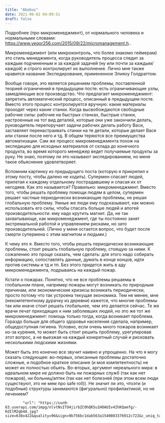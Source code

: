 ```yaml
---
title: "Abobus"
date: 2021-06-02 04:09:51
draft: false
---
```


Подробнее (про микроменеджмент), от нормального человека и нормальными словами:
https://www.yegor256.com/2015/09/22/micromanagement.h..

Микроменеджмент (или микроконтроль, что более знакомо геймерам) это стиль менеджмента, когда руководитель процесса следит за каждым подчиненным и за каждой задачей (ну или почти за каждым/каждой) и строго контролирует их выполнение. Лично мне также нравится название Экспедирование, примененное Элияху Голдраттом.

Вообще говоря, это является решением проблемы, поставленной теорией ограничений в предыдущем посте: есть ограничивающие узлы, замедляющие все производство. Что предлагает микроменеджмент: запретить автоматический процесс, описанный в предыдущем посте. Вместо этого процесс контролируется вручную: какие материалы проходят через какие станки. Когда высвобождаются свободные рабочие силы: рабочие на быстрых станках, быстрые станки, настроенные на тот вид деталей, которые они уже закончили делать, руководитель перепоручает задачи рабочих делать работу Васи, заставляет перенастраивать станки на те детали, которые делает Вася или станки после него и тд. В общем теряются все преимущества автоматизации. Сам же процесс микроменеджмента похож на экспедицию для исходных материалов от склада до конечного продукта, во время которого менеджер ведет получаемые продукты за руку. Не знаю, поэтому ли это называют экспедированием, но меня такое обьяснение удовлетворяет.

Вспомним картинку из предыдущего поста (которую я прикрепил к этому посту, чтобы далеко не ходить). Супермен спасает людей, прилетая к каждому отдельному пострадавшему и спасая их от негодяев. Как это называется? Правильно: микроменеджмент. Вместо того, чтобы решать проблему помощи людям в целом, супермен решает частные периодически возникающие проблемы, не решая глобальную проблему. Умные же люди ему подсказывают, как можно использовать его силы, чтобы спасать больше людей и апогей производительности: ему надо крутить магнит. Да, не так захватывающе, как микроменеджмент, где ты постоянно занят экстремальной работой и управлением рисками, но зато производительней. (Лично у меня остается вопрос, что будет после смерти супермена с этим магнитом и людьми.)

К чему это я. Вместо того, чтобы решать периодически возникающие проблемы, стоит решать глобальную проблему, стоящую за ними. К сожалению это проще сказать, чем сделать: для этого надо собирать информацию, сопоставлять данные, думать в конце концов, идти против системы и тд и тп. Без этого придется жить в аду микроменеджмента, подрываясь на каждый пожар.

Кстати о пожарах. Понятно, что не все проблемы решаемы в глобальном плане, например пожары могут возникать по природным причинам, или экономические кризисы возникать периодически, просто потому что так устроена текущая экономика. Тем не менее, мне (некомпетентному дурачку из деревни) кажется, что многие проблемы так или иначе стоит решать глобальнее, чем это делается сейчас. Те же врачи лечат приходящих к ним заболевших людей, но это же тот же микроменеджмент: помощь только тогда, когда возникает проблема. Гораздо больше для общего здоровья населения сделала, например, общедоступная гигиена. Условно, если очень много пожаров возникает из-за курения, то может быть стоит решить проблему, урегулировав этот вопрос, а не выезжая на каждый конкретный случай и рисковать несколькими людскими жизнями.

Может быть это конечно все звучит наивно и упрощенно. На что я могу сказать следующее: во-первых, описанные проблемы достаточно сложные, и подобное краткое описание (и моя компетентность) не может их полностью обьять. Во-вторых, аргумент нереального мира: в идеальном мире не должно быть ни пожарных служб (так как нет пожаров), ни больниц/аптек (так как нет болезней (при этом всем люди существуют, это не мем про safe roll)). Не значит ли это, чтоэти (и подобные) структуры занимаются (фигурально) профилактикой, но не лечением?

            "url": "https://sun9-63.userapi.com/impg/nlvtNsITO4jirbZC0hQK5u1HOAUIv4IhKQamfg/-KdIlM2qb4A.jpg?size=638x422&quality=96&sign=9b756bc1dab563a1540083376912c722&c_uniq_tag=pHZPXTu2SFWzNA63WW606YpnqHonWRmEfd9Tb8O1lE4&type=album",
